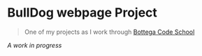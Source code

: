 # BullDog webpage Project

> One of my projects as I work through [Bottega Code School](https://bottega.tech/)

*A work in progress*